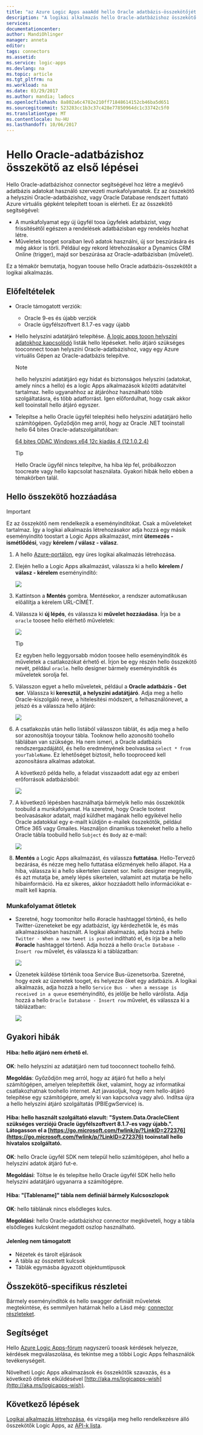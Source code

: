 ```yaml
---
title: "az Azure Logic Apps aaaAdd hello Oracle adatbázis-összekötőjét |} Microsoft Docs"
description: "A logikai alkalmazás hello Oracle-adatbázishoz összekötő használatára"
services: 
documentationcenter: 
author: MandiOhlinger
manager: anneta
editor: 
tags: connectors
ms.assetid: 
ms.service: logic-apps
ms.devlang: na
ms.topic: article
ms.tgt_pltfrm: na
ms.workload: na
ms.date: 03/29/2017
ms.author: mandia; ladocs
ms.openlocfilehash: 8a802a6c4782e210ff71848614152cb46ba5d651
ms.sourcegitcommit: 523283cc1b3c37c428e77850964dc1c33742c5f0
ms.translationtype: MT
ms.contentlocale: hu-HU
ms.lasthandoff: 10/06/2017
---
```

# <a name="get-started-with-hello-oracle-database-connector"></a>Hello Oracle-adatbázishoz összekötő az első lépései

Hello Oracle-adatbázishoz connector segítségével hoz létre a meglévő adatbázis adatokat használó szervezeti munkafolyamatok. Ez az összekötő a helyszíni Oracle-adatbázishoz, vagy Oracle Database rendszert futtató Azure virtuális gépként telepített tooan is elérheti. Ez az összekötő segítségével:

* A munkafolyamat egy új ügyfél tooa ügyfelek adatbázist, vagy frissítésétől egészen a rendelések adatbázisban egy rendelés hozhat létre.
* Műveletek tooget soraiban levő adatok használni, új sor beszúrására és még akkor is törli. Például egy rekord létrehozásakor a Dynamics CRM Online (trigger), majd sor beszúrása az Oracle-adatbázisban (művelet). 

Ez a témakör bemutatja, hogyan toouse hello Oracle adatbázis-összekötőt a logikai alkalmazás.

## <a name="prerequisites"></a>Előfeltételek

* Oracle támogatott verziók: 
    * Oracle 9-es és újabb verziók
    * Oracle ügyfélszoftvert 8.1.7-es vagy újabb

* Hello helyszíni adatátjáró telepítése. [A logic apps tooon helyszíni adatokhoz kapcsolódó](../logic-apps/logic-apps-gateway-connection.md) listák hello lépéseket. hello átjáró szükséges tooconnect tooan helyszíni Oracle-adatbázishoz, vagy egy Azure virtuális Gépen az Oracle-adatbázis telepítve. 

    > [!NOTE]
    > hello helyszíni adatátjáró egy hidat és biztonságos helyszíni (adatokat, amely nincs a hello) és a logic Apps alkalmazások közötti adatátvitel tartalmaz. hello ugyanahhoz az átjáróhoz használható több szolgáltatásra, és több adatforrást. Igen előfordulhat, hogy csak akkor kell tooinstall hello átjáró egyszer.

* Telepítse a hello Oracle ügyfél telepítési hello helyszíni adatátjáró hello számítógépen. Győződjön meg arról, hogy az Oracle .NET tooinstall hello 64 bites Oracle-adatszolgáltatóban:  

  [64 bites ODAC Windows x64 12c kiadás 4 (12.1.0.2.4)](http://www.oracle.com/technetwork/database/windows/downloads/index-090165.html)

    > [!TIP]
    > Hello Oracle ügyfél nincs telepítve, ha hiba lép fel, próbálkozzon toocreate vagy hello kapcsolat használata. Gyakori hibák hello ebben a témakörben talál.


## <a name="add-hello-connector"></a>Hello összekötő hozzáadása

> [!IMPORTANT]
> Ez az összekötő nem rendelkezik a eseményindítókat. Csak a műveleteket tartalmaz. Így a logikai alkalmazás létrehozásakor adja hozzá egy másik eseményindító toostart a Logic Apps alkalmazást, mint **ütemezés - ismétlődési**, vagy **kérelem / válasz - válasz**. 

1. A hello [Azure-portálon](https://portal.azure.com), egy üres logikai alkalmazás létrehozása.

2. Elején hello a Logic Apps alkalmazást, válassza ki a hello **kérelem / válasz - kérelem** eseményindító: 

    ![](./media/connectors-create-api-oracledatabase/request-trigger.png)

3. Kattintson a **Mentés** gombra. Mentésekor, a rendszer automatikusan előállítja a kérelem URL-CÍMÉT. 

4. Válassza ki **új lépés**, és válassza ki **művelet hozzáadása**. Írja be a `oracle` toosee hello elérhető műveletek: 

    ![](./media/connectors-create-api-oracledatabase/oracledb-actions.png)

    > [!TIP]
    > Ez egyben hello leggyorsabb módon toosee hello eseményindítók és műveletek a csatlakozókat érhető el. Írjon be egy részén hello összekötő nevét, például `oracle`. hello designer bármely eseményindítók és műveletek sorolja fel. 

5. Válasszon egyet a hello műveletek, például a **Oracle adatbázis - Get sor**. Válassza ki **keresztül, a helyszíni adatátjáró**. Adja meg a hello Oracle-kiszolgáló neve, a hitelesítési módszert, a felhasználónevet, a jelszó és a válassza hello átjáró:

    ![](./media/connectors-create-api-oracledatabase/create-oracle-connection.png)

6. A csatlakozás után hello listából válasszon táblát, és adja meg a hello sor azonosítója tooyour tábla. Tooknow hello azonosító toohello táblában van szüksége. Ha nem ismeri, a Oracle adatbázis rendszergazdájától, és hello eredményének beolvasása `select * from yourTableName`. Ez lehetőséget biztosít, hello tooproceed kell azonosításra alkalmas adatokat.

    A következő példa hello, a feladat visszaadott adat egy az emberi erőforrások adatbázisból: 

    ![](./media/connectors-create-api-oracledatabase/table-rowid.png)

7. A következő lépésben használhatja bármelyik hello más összekötők toobuild a munkafolyamat. Ha szeretné, hogy Oracle tootest beolvasásakor adatait, majd küldhet magának hello egyikével hello Oracle adatokkal egy e-mailt küldjön e-mailek összekötők, például Office 365 vagy Gmailes. Használjon dinamikus tokeneket hello a hello Oracle tábla toobuild hello `Subject` és `Body` az e-mail:

    ![](./media/connectors-create-api-oracledatabase/oracle-send-email.png)

8. **Mentés** a Logic Apps alkalmazást, és válassza **futtatása**. Hello-Tervező bezárása, és nézze meg hello futtatása előzmények hello állapot. Ha a hiba, válassza ki a hello sikertelen üzenet sor. hello designer megnyílik, és azt mutatja be, amely lépés sikertelen, valamint azt mutatja be hello hibainformáció. Ha ez sikeres, akkor hozzáadott hello információkat e-mailt kell kapnia.


### <a name="workflow-ideas"></a>Munkafolyamat ötletek

* Szeretné, hogy toomonitor hello #oracle hashtaggel történő, és hello Twitter-üzeneteket be egy adatbázist, így kérdezhetők le, és más alkalmazásokban használt. A logikai alkalmazás, adja hozzá a hello `Twitter - When a new tweet is posted` indítható el, és írja be a hello **#oracle** hashtaggel történő. Adja hozzá a hello `Oracle Database - Insert row` művelet, és válassza ki a táblázatban:

    ![](./media/connectors-create-api-oracledatabase/twitter-oracledb.png)

* Üzenetek küldése történik tooa Service Bus-üzenetsorba. Szeretné, hogy ezek az üzenetek tooget, és helyezze őket egy adatbázis. A logikai alkalmazás, adja hozzá a hello `Service Bus - when a message is received in a queue` eseményindító, és jelölje be hello várólista. Adja hozzá a hello `Oracle Database - Insert row` művelet, és válassza ki a táblázatban:

    ![](./media/connectors-create-api-oracledatabase/sbqueue-oracledb.png)

## <a name="common-errors"></a>Gyakori hibák

#### <a name="error-cannot-reach-hello-gateway"></a>**Hiba**: hello átjáró nem érhető el.

**OK**: hello helyszíni az adatátjáró nem tud tooconnect toohello felhő. 

**Megoldás**: Győződjön meg arról, hogy az átjáró fut hello a helyi számítógépen, amelyen telepítették őket, valamint, hogy az informatikai csatlakozhatnak toohello internet.  Azt javasoljuk, hogy nem hello-átjáró telepítése egy számítógépre, amely ki van kapcsolva vagy alvó. Indítsa újra a hello helyszíni átjáró szolgáltatás (PBIEgwService) is.

#### <a name="error-hello-provider-being-used-is-deprecated-systemdataoracleclient-requires-oracle-client-software-version-817-or-greater-please-visit-httpsgomicrosoftcomfwlinkplinkid272376httpsgomicrosoftcomfwlinkplinkid272376-tooinstall-hello-official-provider"></a>**Hiba**: hello használt szolgáltató elavult: "System.Data.OracleClient szükséges verziójú Oracle ügyfélszoftvert 8.1.7-es vagy újabb.". Látogasson el a [https://go.microsoft.com/fwlink/p/?LinkID=272376](https://go.microsoft.com/fwlink/p/?LinkID=272376) tooinstall hello hivatalos szolgáltató.

**OK**: hello Oracle ügyfél SDK nem települ hello számítógépen, ahol hello a helyszíni adatok átjáró fut-e.  

**Megoldási**: Töltse le és telepítse hello Oracle ügyfél SDK hello hello helyszíni adatátjáró ugyanarra a számítógépre.

#### <a name="error-table-tablename-does-not-define-any-key-columns"></a>**Hiba**: "[Tablename]" tábla nem definiál bármely Kulcsoszlopok

**OK**: hello táblának nincs elsődleges kulcs.  

**Megoldási**: hello Oracle-adatbázishoz connector megköveteli, hogy a tábla elsődleges kulcsként megadott oszlop használható.

#### <a name="currently-not-supported"></a>Jelenleg nem támogatott

* Nézetek és tárolt eljárások 
* A tábla az összetett kulcsok
* Táblák egymásba ágyazott objektumtípusok
 
## <a name="connector-specific-details"></a>Összekötő-specifikus részletei

Bármely eseményindítók és hello swagger definiált műveletek megtekintése, és semmilyen határnak hello a Lásd még: [connector részleteket](/connectors/oracle/). 

## <a name="get-some-help"></a>Segítséget

Hello [Azure Logic Apps-fórum](https://social.msdn.microsoft.com/Forums/en-US/home?forum=azurelogicapps) nagyszerű tooask kérdések helyezze, kérdések megválaszolása, és tekintse meg a többi Logic Apps felhasználók tevékenységeit. 

Növelheti Logic Apps alkalmazások és összekötők szavazás, és a következő ötletek elküldésével [http://aka.ms/logicapps-wish](http://aka.ms/logicapps-wish). 


## <a name="next-steps"></a>Következő lépések
[Logikai alkalmazás létrehozása](../logic-apps/logic-apps-create-a-logic-app.md), és vizsgálja meg hello rendelkezésre álló összekötők Logic Apps, az [API-k lista](apis-list.md).
